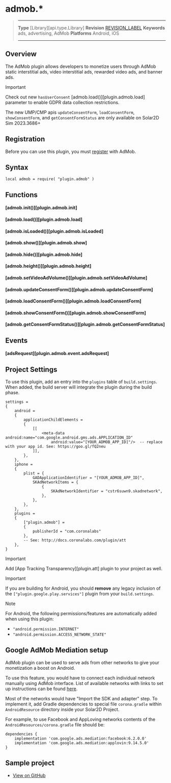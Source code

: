 # admob.*

> --------------------- ------------------------------------------------------------------------------------------
> __Type__              [Library][api.type.Library]
> __Revision__          [REVISION_LABEL](REVISION_URL)
> __Keywords__          ads, advertising, AdMob
> __Platforms__			Android, iOS
> --------------------- ------------------------------------------------------------------------------------------


## Overview

The AdMob plugin allows developers to monetize users through AdMob static interstitial ads, video interstitial ads, rewarded video ads, and banner ads.

<div class="guide-notebox-imp">
<div class="notebox-title-imp">Important</div>

Check out new `hasUserConsent`  [admob.load()][plugin.admob.load] parameter to enable GDPR data collection restrictions.

The new UMP/CMP apis `updateConsentForm`, `loadConsentForm`, `showConsentForm`, and `getConsentFormStatus` are only available on Solar2D Sim 2023.3686+

</div>


## Registration

Before you can use this plugin, you must [register](https://www.google.com/admob/) with AdMob.


## Syntax

	local admob = require( "plugin.admob" )


## Functions

#### [admob.init()][plugin.admob.init]

#### [admob.load()][plugin.admob.load]

#### [admob.isLoaded()][plugin.admob.isLoaded]

#### [admob.show()][plugin.admob.show]

#### [admob.hide()][plugin.admob.hide]

#### [admob.height()][plugin.admob.height]

#### [admob.setVideoAdVolume()][plugin.admob.setVideoAdVolume]

#### [admob.updateConsentForm()][plugin.admob.updateConsentForm]

#### [admob.loadConsentForm()][plugin.admob.loadConsentForm]

#### [admob.showConsentForm()][plugin.admob.showConsentForm]

#### [admob.getConsentFormStatus()][plugin.admob.getConsentFormStatus]


## Events

#### [adsRequest][plugin.admob.event.adsRequest]


## Project Settings

To use this plugin, add an entry into the `plugins` table of `build.settings`. When added, the build server will integrate the plugin during the build phase.

``````{ brush="lua" gutter="false" first-line="1" highlight="[5,6,7,8,9,10,11,15,16,17,18,19,20,21,22,26,27,28,29,30]" }
settings =
{
	android =
	{
		applicationChildElements =
		{
			[[
				<meta-data android:name="com.google.android.gms.ads.APPLICATION_ID"
					android:value="[YOUR_ADMOB_APP_ID]"/>  -- replace with your app id. See: https://goo.gl/fQ2neu
			]],
		},
	},
	iphone =
	{
		plist = {
			GADApplicationIdentifier = "[YOUR_ADMOB_APP_ID]",
			SKAdNetworkItems = {
				{
					SKAdNetworkIdentifier = "cstr6suwn9.skadnetwork",
				},
			},
		},
	},
	plugins =
	{
		["plugin.admob"] =
		{
			publisherId = "com.coronalabs"
		},
		-- See: http://docs.coronalabs.com/plugin/att
	},
}
``````

<div class="guide-notebox-imp">
<div class="notebox-title-imp">Important</div>

Add [App Tracking Transparency][plugin.att] plugin to your project as well.

</div>


<div class="guide-notebox-imp">
<div class="notebox-title-imp">Important</div>

If you are building for Android, you should __remove__ any legacy inclusion of the `["plugin.google.play.services"]` plugin from your `build.settings`.

</div>

<div class="guide-notebox">
<div class="notebox-title">Note</div>

For Android, the following permissions/features are automatically added when using this plugin:

* `"android.permission.INTERNET"`
* `"android.permission.ACCESS_NETWORK_STATE"`

</div>


## Google AdMob Mediation setup

AdMob plugin can be used to serve ads from other networks to give your monetization a boost on Android.

To use this feature, you would have to connect each individual network manually using AdMob interface. List of available networks with links to set up instructions can be found [here](https://developers.google.com/admob/android/mediate#mediation-networks).

Most of the networks would have "Import the SDK and adapter" step. To implement it, add Gradle dependencies to special file `corona.gradle` within `AndroidResource` directory inside your Solar2D Project.

For example, to use Facebook and AppLoving networks contents of the `AndroidResources/corona.gradle` file should be:

```
dependencies {
    implementation 'com.google.ads.mediation:facebook:6.2.0.0'
    implementation 'com.google.ads.mediation:applovin:9.14.5.0'
}
```

## Sample project

* [View on GitHub](https://github.com/coronalabs/plugins-sample-admob)
